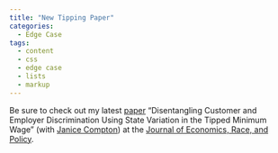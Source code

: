 ```yaml
---
title: "New Tipping Paper"
categories:
  - Edge Case
tags:
  - content
  - css
  - edge case
  - lists
  - markup
---
```

Be sure to check out my latest <a href="https://ryancompton.wordpress.com/wp-content/uploads/2024/02/compton-and-compton-2024.pdf">paper</a> &#8220;Disentangling Customer and Employer Discrimination Using State Variation in the Tipped Minimum Wage&#8221; (with <a href="https://janicecompton.wordpress.com/">Janice Compton</a>) at the <a href="https://link.springer.com/journal/41996">Journal of Economics, Race, and Policy</a>.
